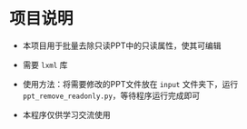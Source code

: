# 项目说明

- 本项目用于批量去除只读PPT中的只读属性，使其可编辑

- 需要 `lxml` 库

- 使用方法：将需要修改的PPT文件放在 `input` 文件夹下，运行 `ppt_remove_readonly.py`，等待程序运行完成即可

- 本程序仅供学习交流使用
